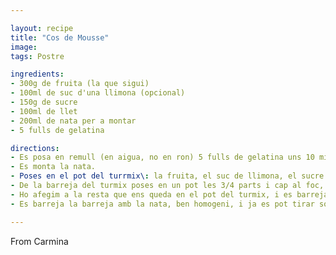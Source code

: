 ```yaml
---

layout: recipe
title: "Cos de Mousse"
image: 
tags: Postre

ingredients:
- 300g de fruita (la que sigui)
- 100ml de suc d'una llimona (opcional)
- 150g de sucre
- 100ml de llet
- 200ml de nata per a montar
- 5 fulls de gelatina

directions:
- Es posa en remull (en aigua, no en ron) 5 fulls de gelatina uns 10 minuts.
- Es monta la nata.
- Poses en el pot del turrmix\: la fruita, el suc de llimona, el sucre i la llet. Es trinxa bé.
- De la barreja del turmix poses en un pot les 3/4 parts i cap al foc, i quan arrenqui a bullir ho retirem del foc i hi desfem la gelatina remullada (tot ben remenat).
- Ho afegim a la resta que ens queda en el pot del turmix, i es barreja.
- Es barreja la barreja amb la nata, ben homogeni, i ja es pot tirar sobre la base del pastís (i cap a la nevera unes 4h).

---
```


From Carmina
